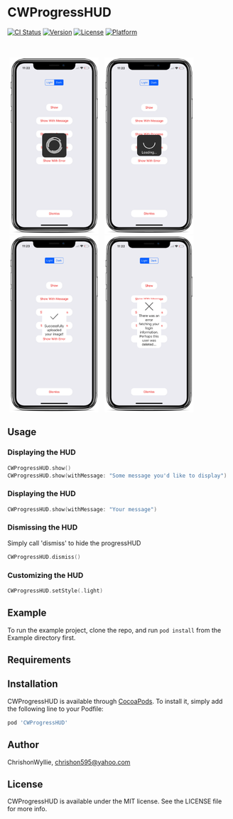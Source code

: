 # CWProgressHUD

[![CI Status](http://img.shields.io/travis/ChrishonWyllie/CWProgressHUD.svg?style=flat)](https://travis-ci.org/ChrishonWyllie/CWProgressHUD)
[![Version](https://img.shields.io/cocoapods/v/CWProgressHUD.svg?style=flat)](http://cocoapods.org/pods/CWProgressHUD)
[![License](https://img.shields.io/cocoapods/l/CWProgressHUD.svg?style=flat)](http://cocoapods.org/pods/CWProgressHUD)
[![Platform](https://img.shields.io/cocoapods/p/CWProgressHUD.svg?style=flat)](http://cocoapods.org/pods/CWProgressHUD)



<br />
<br />
<div id="images">
  <img style="display: inline; margin: 0 5px;" src="Github Images/dark-show_iphonexspacegrey_portrait.png" width=200 height=398 />
  <img style="display: inline; margin: 0 5px;" src="Github Images/dark-show-with-progres_iphonexspacegrey_portrait.png" width=200 height=398 />
  <img style="display: inline; margin: 0 5px;" src="Github Images/light-show-success-with-message_iphonexspacegrey_portrait.png" width=200 height=398 />
  <img style="display: inline; margin: 0 5px;" src="Github Images/light-show-error-with-message_iphonexspacegrey_portrait.png" width=200 height=398 />
</div>
 
## Usage


<h3>Displaying the HUD</h3>

```swift
CWProgressHUD.show()
CWProgressHUD.show(withMessage: "Some message you'd like to display")
```

<h3>Displaying the HUD</h3>

```swift
CWProgressHUD.show(withMessage: "Your message")
```


<h3>Dismissing the HUD</h3>
<p>Simply call 'dismiss' to hide the progressHUD

```swift
CWProgressHUD.dismiss()
```


<h3>Customizing the HUD</h3>

```swift
CWProgressHUD.setStyle(.light)
```


## Example

To run the example project, clone the repo, and run `pod install` from the Example directory first.

## Requirements

## Installation

CWProgressHUD is available through [CocoaPods](http://cocoapods.org). To install
it, simply add the following line to your Podfile:

```ruby
pod 'CWProgressHUD'
```

## Author

ChrishonWyllie, chrishon595@yahoo.com

## License

CWProgressHUD is available under the MIT license. See the LICENSE file for more info.
